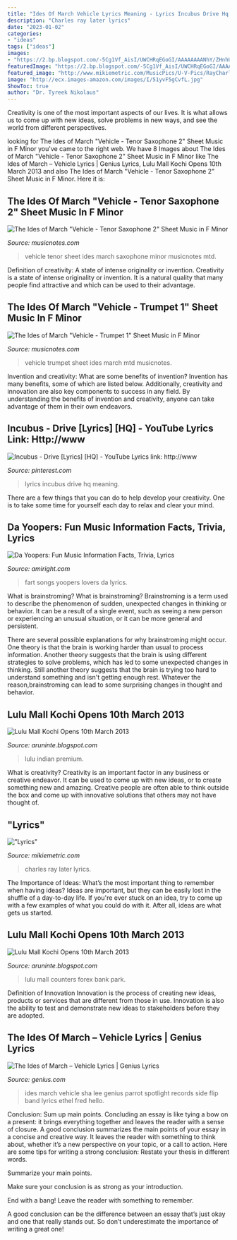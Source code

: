 ```yaml
---
title: "Ides Of March Vehicle Lyrics Meaning - Lyrics Incubus Drive Hq Meaning"
description: "Charles ray later lyrics"
date: "2023-01-02"
categories:
- "ideas"
tags: ["ideas"]
images:
- "https://2.bp.blogspot.com/-5Cg1Vf_AisI/UWCHRqEGoGI/AAAAAAAANhY/ZHnhUwlD4x8/s1600/IMG_0671.JPG"
featuredImage: "https://2.bp.blogspot.com/-5Cg1Vf_AisI/UWCHRqEGoGI/AAAAAAAANhY/ZHnhUwlD4x8/s1600/IMG_0671.JPG"
featured_image: "http://www.mikiemetric.com/MusicPics/U-V-Pics/RayCharles-Later.jpg"
image: "http://ecx.images-amazon.com/images/I/51yvF5gCvfL.jpg"
ShowToc: true
author: "Dr. Tyreek Nikolaus"
---
```



Creativity is one of the most important aspects of our lives. It is what allows us to come up with new ideas, solve problems in new ways, and see the world from different perspectives.

	

		
looking for The Ides of March &quot;Vehicle - Tenor Saxophone 2&quot; Sheet Music in F Minor you've came to the right web. We have 8 Images about The Ides of March &quot;Vehicle - Tenor Saxophone 2&quot; Sheet Music in F Minor like The Ides of March – Vehicle Lyrics | Genius Lyrics, Lulu Mall Kochi Opens 10th March 2013 and also The Ides of March &quot;Vehicle - Tenor Saxophone 2&quot; Sheet Music in F Minor. Here it is:
		
    
## The Ides Of March &quot;Vehicle - Tenor Saxophone 2&quot; Sheet Music In F Minor

<img loading=lazy src="http://www.musicnotes.com/images/productimages/large/mtd/MN0152852.gif" onerror="this.onerror=null;this.src='https://tse4.mm.bing.net/th?id=OIP.ATYTMF88zIAncSgiLmvLJgHaJ4&amp;pid=15.1';" alt="The Ides of March &quot;Vehicle - Tenor Saxophone 2&quot; Sheet Music in F Minor">

_Source: musicnotes.com_

>vehicle tenor sheet ides march saxophone minor musicnotes mtd. 

	

Definition of creativity: A state of intense originality or invention.
Creativity is a state of intense originality or invention. It is a natural quality that many people find attractive and which can be used to their advantage.

    
## The Ides Of March &quot;Vehicle - Trumpet 1&quot; Sheet Music In F Minor

<img loading=lazy src="http://www.musicnotes.com/images/productimages/large/mtd/MN0152849.gif" onerror="this.onerror=null;this.src='https://tse3.mm.bing.net/th?id=OIP.BiWdapWA9TPI-ghJUk0T8ADhEs&amp;pid=15.1';" alt="The Ides of March &quot;Vehicle - Trumpet 1&quot; Sheet Music in F Minor">

_Source: musicnotes.com_

>vehicle trumpet sheet ides march mtd musicnotes. 

	

Invention and creativity: What are some benefits of invention?
Invention has many benefits, some of which are listed below. Additionally, creativity and innovation are also key components to success in any field. By understanding the benefits of invention and creativity, anyone can take advantage of them in their own endeavors.

    
## Incubus - Drive [Lyrics] [HQ] - YouTube Lyrics Link: Http://www

<img loading=lazy src="https://i.pinimg.com/originals/b4/81/ce/b481cee3c783468ae615f8dd06e7bc81.jpg" onerror="this.onerror=null;this.src='https://tse1.mm.bing.net/th?id=OIP.MK2xkfrl6QoGp9Bjd4hgjAHaFj&amp;pid=15.1';" alt="Incubus - Drive [Lyrics] [HQ] - YouTube Lyrics link: http://www">

_Source: pinterest.com_

>lyrics incubus drive hq meaning. 

	

There are a few things that you can do to help develop your creativity. One is to take some time for yourself each day to relax and clear your mind.

    
## Da Yoopers: Fun Music Information Facts, Trivia, Lyrics

<img loading=lazy src="http://ecx.images-amazon.com/images/I/51yvF5gCvfL.jpg" onerror="this.onerror=null;this.src='https://tse2.mm.bing.net/th?id=OIP.wLqvk4-Ra-QVTyGWpQQSAAHaGi&amp;pid=15.1';" alt="Da Yoopers: Fun Music Information Facts, Trivia, Lyrics">

_Source: amiright.com_

>fart songs yoopers lovers da lyrics. 

	

What is brainstroming?
What is brainstroming?
Brainstroming is a term used to describe the phenomenon of sudden, unexpected changes in thinking or behavior. It can be a result of a single event, such as seeing a new person or experiencing an unusual situation, or it can be more general and persistent.

There are several possible explanations for why brainstroming might occur. One theory is that the brain is working harder than usual to process information. Another theory suggests that the brain is using different strategies to solve problems, which has led to some unexpected changes in thinking. Still another theory suggests that the brain is trying too hard to understand something and isn't getting enough rest. Whatever the reason,brainstroming can lead to some surprising changes in thought and behavior.

    
## Lulu Mall Kochi Opens 10th March 2013

<img loading=lazy src="https://2.bp.blogspot.com/-C1abLMZ1inw/UWCHWSlUPNI/AAAAAAAANho/ZaeLCLLawtk/s1600/IMG_0672.JPG" onerror="this.onerror=null;this.src='https://tse3.mm.bing.net/th?id=OIP.46CLEZprOJFN6G0CRupqPgHaJ4&amp;pid=15.1';" alt="Lulu Mall Kochi Opens 10th March 2013">

_Source: aruninte.blogspot.com_

>lulu indian premium. 

	

What is creativity?
Creativity is an important factor in any business or creative endeavor. It can be used to come up with new ideas, or to create something new and amazing. Creative people are often able to think outside the box and come up with innovative solutions that others may not have thought of.

    
## &quot;Lyrics&quot;

<img loading=lazy src="http://www.mikiemetric.com/MusicPics/U-V-Pics/RayCharles-Later.jpg" onerror="this.onerror=null;this.src='https://tse3.mm.bing.net/th?id=OIP.n1G2VW8o_JCH9LC_ekRJogAAAA&amp;pid=15.1';" alt="&quot;Lyrics&quot;">

_Source: mikiemetric.com_

>charles ray later lyrics. 

	

The Importance of Ideas: What’s the most important thing to remember when having ideas?
Ideas are important, but they can be easily lost in the shuffle of a day-to-day life. If you're ever stuck on an idea, try to come up with a few examples of what you could do with it. After all, ideas are what gets us started.

    
## Lulu Mall Kochi Opens 10th March 2013

<img loading=lazy src="https://2.bp.blogspot.com/-5Cg1Vf_AisI/UWCHRqEGoGI/AAAAAAAANhY/ZHnhUwlD4x8/s1600/IMG_0671.JPG" onerror="this.onerror=null;this.src='https://tse1.mm.bing.net/th?id=OIP.In5ObtvJ910ymh6MfEbJyAHaJ4&amp;pid=15.1';" alt="Lulu Mall Kochi Opens 10th March 2013">

_Source: aruninte.blogspot.com_

>lulu mall counters forex bank park. 

	

Definition of Innovation
Innovation is the process of creating new ideas, products or services that are different from those in use. Innovation is also the ability to test and demonstrate new ideas to stakeholders before they are adopted.

    
## The Ides Of March – Vehicle Lyrics | Genius Lyrics

<img loading=lazy src="https://t2.genius.com/unsafe/301x220/https:%2F%2Fimages.rapgenius.com%2F1535c891667807bab7addb8a6b41f27e.500x366x1.jpg" onerror="this.onerror=null;this.src='https://tse1.mm.bing.net/th?id=OIP.a_xxO5MgCvy6ks0I6IwAmAAAAA&amp;pid=15.1';" alt="The Ides of March – Vehicle Lyrics | Genius Lyrics">

_Source: genius.com_

>ides march vehicle sha lee genius parrot spotlight records side flip band lyrics ethel fred hello. 

	

Conclusion: Sum up main points.
Concluding an essay is like tying a bow on a present: it brings everything together and leaves the reader with a sense of closure. A good conclusion summarizes the main points of your essay in a concise and creative way. It leaves the reader with something to think about, whether it’s a new perspective on your topic, or a call to action. Here are some tips for writing a strong conclusion:
 Restate your thesis in different words.

Summarize your main points.

Make sure your conclusion is as strong as your introduction.

End with a bang! Leave the reader with something to remember.

A good conclusion can be the difference between an essay that’s just okay and one that really stands out. So don’t underestimate the importance of writing a great one!

